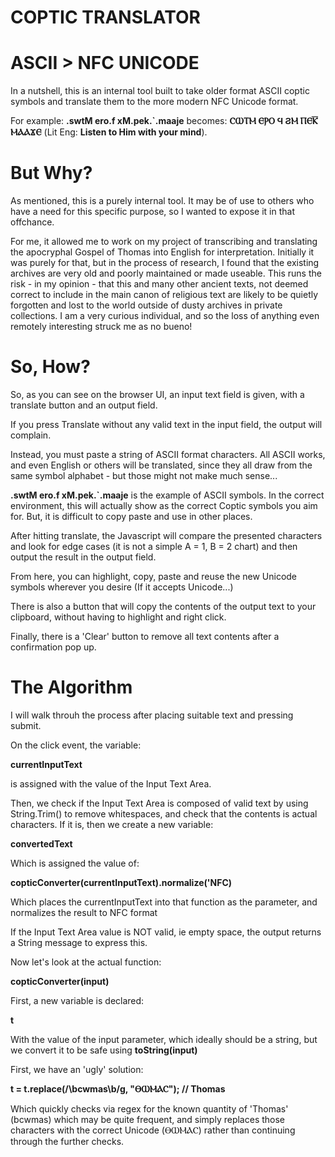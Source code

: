 # COPTIC TRANSLATOR
# ASCII > NFC UNICODE

In a nutshell, this is an internal tool built to take older format ASCII coptic symbols and translate them to the more modern NFC Unicode format.

For example: **.swtM ero.f xM.pek.`.maaje** becomes: **ⲤⲰⲦⲘ ⲈⲢⲞ Ϥ ϨⲘ ⲠⲈⲔ̅ ⲘⲀⲀϪⲈ** (Lit Eng: **Listen to Him with your mind**).

# But Why?

As mentioned, this is a purely internal tool. It may be of use to others who have a need for this specific purpose, so I wanted to expose it in that offchance.

For me, it allowed me to work on my project of transcribing and translating the apocryphal Gospel of Thomas into English for interpretation. Initially it was purely for that, but in the process of research, I found that the existing archives are very old and poorly maintained or made useable. This runs the risk - in my opinion - that this and many other ancient texts, not deemed correct to include in the main canon of religious text are likely to be quietly forgotten and lost to the world outside of dusty archives in private collections. I am a very curious individual, and so the loss of anything even remotely interesting struck me as no bueno!

# So, How?

So, as you can see on the browser UI, an input text field is given, with a translate button and an output field.

If you press Translate without any valid text in the input field, the output will complain.

Instead, you must paste a string of ASCII format characters. All ASCII works, and even English or others will be translated, since they all draw from the same symbol alphabet - but those might not make much sense...

**.swtM ero.f xM.pek.`.maaje** is the example of ASCII symbols. In the correct environment, this will actually show as the correct Coptic symbols you aim for. But, it is difficult to copy paste and use in other places.

After hitting translate, the Javascript will compare the presented characters and look for edge cases (it is not a simple A = 1, B = 2 chart) and then output the result in the output field.

From here, you can highlight, copy, paste and reuse the new Unicode symbols wherever you desire (If it accepts Unicode...)

There is also a button that will copy the contents of the output text to your clipboard, without having to highlight and right click.

Finally, there is a 'Clear' button to remove all text contents after a confirmation pop up.

# The Algorithm

I will walk throuh the process after placing suitable text and pressing submit.

On the click event, the variable:

**currentInputText**

is assigned with the value of the Input Text Area.

Then, we check if the Input Text Area is composed of valid text by using String.Trim() to remove whitespaces, and check that the contents is actual characters.
If it is, then we create a new variable:

**convertedText**

Which is assigned the value of:

**copticConverter(currentInputText).normalize('NFC)**

Which places the currentInputText into that function as the parameter, and normalizes the result to NFC format

If the Input Text Area value is NOT valid, ie empty space, the output returns a String message to express this.

Now let's look at the actual function:

**copticConverter(input)**

First, a new variable is declared:

**t**

With the value of the input parameter, which ideally should be a string, but we convert it to be safe using **toString(input)**

First, we have an 'ugly' solution:

**t = t.replace(/\bcwmas\b/g, "ⲐⲰⲘⲀⲤ"); // Thomas**

Which quickly checks via regex for the known quantity of 'Thomas' (bcwmas) which may be quite frequent, and simply replaces those characters with the correct Unicode (ⲐⲰⲘⲀⲤ) rather than continuing through the further checks.
